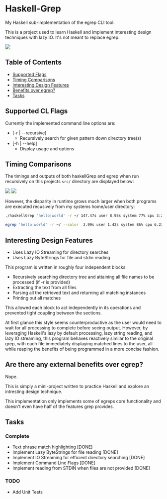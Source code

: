 # Haskell-Grep
My Haskell sub-implementation of the egrep CLI tool.

This is a project used to learn Haskell and implement interesting design techniques with lazy IO. It's not meant to replace egrep.


![](file-example-gif)

## Table of Contents

<!-- TOC -->
 - [Supported Flags](#flags)
 - [Timing Comparisons](#timing)
 - [Interesting Design Features](#features)
 - [Benefits over egrep?](#benefits)
 - [Tasks](#tasks)

<!-- /TOC -->

## Supported CL Flags <a name="flags"></a>

Currently the implemented command line options are:

  - [-r | --recursive]
    - Recursively search for given pattern down directory tree(s)
  - [-h | --help]
    - Display usage and options

## Timing Comparisons <a name="timing"></a>

The timings and outputs of both haskellGrep and egrep when run recursively on this projects `src/` directory are displayed below:

![](haskell-timing-img)
![](egrep-timing-img)

However, the disparity in runtime grows much larger when both programs are executed recusively from my systems home/user directory:

```sh
./haskellGrep 'hello|world' -r ~/ 147.47s user 8.98s system 77% cpu 3:20.60 total

egrep 'hello|world' -r ~/ --color  3.99s user 1.42s system 86% cpu 6.233 total
```

## Interesting Design Features <a name="features"></a>
  - Uses Lazy IO Streaming for directory searches
  - Uses Lazy ByteStrings for file and stdin reading

  This program is written in roughly four independent blocks:

   - Recursively searching directory tree and attaining all file names to be processed (if -r is provided)
   - Extracting the text from all files
   - Parsing all the retrieved text and returning all matching instances
   - Printing out all matches

  This allowed each block to act independently in its operations and prevented tight coupling between the sections. 

  At first glance this style seems counterproductive as the user would need to wait for all processing to complete before seeing output.
  However, by leveraging Haskell's lazy by default processing, lazy string reading, and lazy IO streaming, this program behaves reactively similar to the original grep, with each file immediately displaying matched lines to the user, all while reaping the benefits of being programmed in a more concise fashion.

  
## Are there any external benefits over egrep? <a name="benefits"></a>
Nope. 

This is simply a mini-project written to practice Haskell and explore an intresting design technique.

This implementation only implements some of egreps core functionality and doesn't even have half of the features grep provides.
  
## Tasks
### Complete
* Text phrase match highlighting [DONE]
* Implement Lazy ByteStrings for file reading  [DONE]
* Implement IO Streaming for efficient directory searching [DONE]
* Implement Command Line Flags [DONE]
* Implement reading from STDIN when files are not provided [DONE]

### TODO
* Add Unit Tests


[file-example-gif]: readme_resources/haskellGrep_file_example.gif
[egrep-timing-img]: readme_resources/egrep_src_timing.png
[haskell-timing-img]: readme_resources/haskellGrep_src_timing.png
